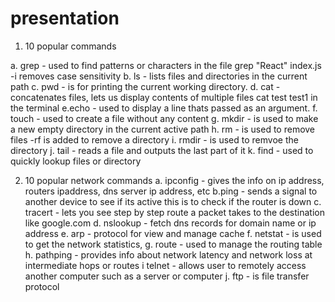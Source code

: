 # presentation

1. 10 popular commands

a. grep - used to find patterns or characters in the file grep "React" index.js -i removes case sensitivity
b. ls - lists files and directories in the current path
c. pwd - is for printing the current working directory.
d. cat - concatenates files, lets us display contents of multiple files cat test test1 in the terminal
e.echo - used to display a line thats passed as an argument. 
f. touch - used to create a file without any content
g. mkdir - is used to make a new empty directory in the current active path
h. rm - is used to remove files -rf is added to remove a directory
i. rmdir - is used to remvoe the directory
j. tail - reads a file and outputs the last part of it
k. find - used to quickly lookup files or directory 

2. 10 popular network commands
a. ipconfig - gives the info on ip address, routers ipaddress, dns server ip address, etc
b.ping - sends a signal to another device to see if its active this is to check if the router is down
c. tracert - lets you see step by step route a packet takes to the destination like google.com
d. nslookup - fetch dns records for domain name or ip address 
e. arp - protocol for view and manage cache
f. netstat - is used to get the network statistics,
g. route - used to manage the routing table
h. pathping - provides info about network latency and network loss at intermediate hops or routes
i telnet - allows user to remotely access another computer such as a server or computer
j. ftp - is file transfer protocol

